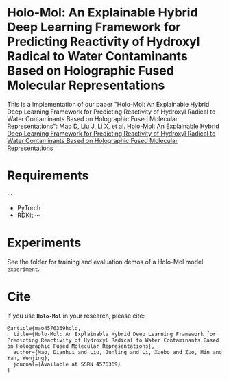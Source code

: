 # Holo-Mol: An Explainable Hybrid Deep Learning Framework for Predicting Reactivity of Hydroxyl Radical to Water Contaminants Based on Holographic Fused Molecular Representations
This is a implementation of our paper "Holo-Mol: An Explainable Hybrid Deep Learning Framework for Predicting Reactivity of Hydroxyl Radical to Water Contaminants Based on Holographic Fused Molecular Representations":
Mao D, Liu J, Li X, et al. <a href="https://papers.ssrn.com/sol3/papers.cfm?abstract_id=4576369">Holo-Mol: An Explainable Hybrid Deep Learning Framework for Predicting Reactivity of Hydroxyl Radical to Water Contaminants Based on Holographic Fused Molecular Representations</a>

# Requirements
···
* PyTorch
* RDKit
···
# Experiments
See the folder for training and evaluation demos of a Holo-Mol model ``experiment``.
# Cite
If you use **``Holo-Mol``** in your research, please cite:

```
@article{mao4576369holo,
  title={Holo-Mol: An Explainable Hybrid Deep Learning Framework for Predicting Reactivity of Hydroxyl Radical to Water Contaminants Based on Holographic Fused Molecular Representations},
  author={Mao, Dianhui and Liu, Junling and Li, Xuebo and Zuo, Min and Yan, Wenjing},
  journal={Available at SSRN 4576369}
}
```
